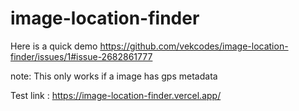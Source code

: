 ﻿# image-location-finder

Here is a quick demo https://github.com/vekcodes/image-location-finder/issues/1#issue-2682861777

note: This only works if a image has gps metadata

Test link : https://image-location-finder.vercel.app/
